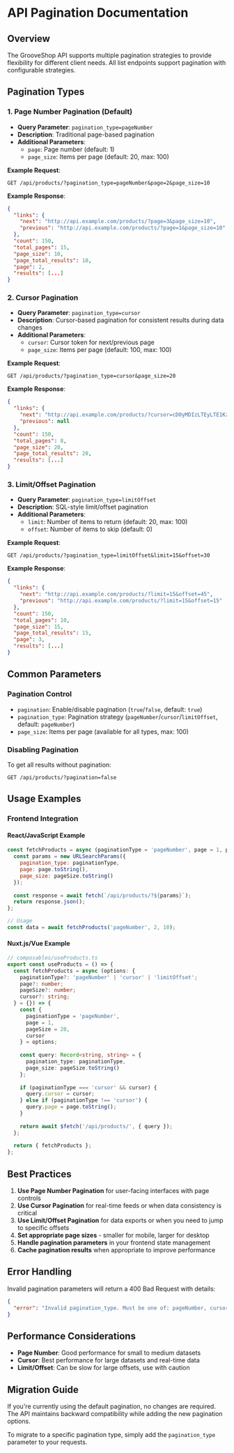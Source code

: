 # API Pagination Documentation

## Overview

The GrooveShop API supports multiple pagination strategies to provide flexibility for different client needs. All list endpoints support pagination with configurable strategies.

## Pagination Types

### 1. Page Number Pagination (Default)
- **Query Parameter**: `pagination_type=pageNumber`
- **Description**: Traditional page-based pagination
- **Additional Parameters**:
  - `page`: Page number (default: 1)
  - `page_size`: Items per page (default: 20, max: 100)

**Example Request**:
```
GET /api/products/?pagination_type=pageNumber&page=2&page_size=10
```

**Example Response**:
```json
{
  "links": {
    "next": "http://api.example.com/products/?page=3&page_size=10",
    "previous": "http://api.example.com/products/?page=1&page_size=10"
  },
  "count": 150,
  "total_pages": 15,
  "page_size": 10,
  "page_total_results": 10,
  "page": 2,
  "results": [...]
}
```

### 2. Cursor Pagination
- **Query Parameter**: `pagination_type=cursor`
- **Description**: Cursor-based pagination for consistent results during data changes
- **Additional Parameters**:
  - `cursor`: Cursor token for next/previous page
  - `page_size`: Items per page (default: 100, max: 100)

**Example Request**:
```
GET /api/products/?pagination_type=cursor&page_size=20
```

**Example Response**:
```json
{
  "links": {
    "next": "http://api.example.com/products/?cursor=cD0yMDIzLTEyLTE1KzAyJTNBMDA%3D",
    "previous": null
  },
  "count": 150,
  "total_pages": 8,
  "page_size": 20,
  "page_total_results": 20,
  "results": [...]
}
```

### 3. Limit/Offset Pagination
- **Query Parameter**: `pagination_type=limitOffset`
- **Description**: SQL-style limit/offset pagination
- **Additional Parameters**:
  - `limit`: Number of items to return (default: 20, max: 100)
  - `offset`: Number of items to skip (default: 0)

**Example Request**:
```
GET /api/products/?pagination_type=limitOffset&limit=15&offset=30
```

**Example Response**:
```json
{
  "links": {
    "next": "http://api.example.com/products/?limit=15&offset=45",
    "previous": "http://api.example.com/products/?limit=15&offset=15"
  },
  "count": 150,
  "total_pages": 10,
  "page_size": 15,
  "page_total_results": 15,
  "page": 3,
  "results": [...]
}
```

## Common Parameters

### Pagination Control
- `pagination`: Enable/disable pagination (`true`/`false`, default: `true`)
- `pagination_type`: Pagination strategy (`pageNumber`/`cursor`/`limitOffset`, default: `pageNumber`)
- `page_size`: Items per page (available for all types, max: 100)

### Disabling Pagination
To get all results without pagination:
```
GET /api/products/?pagination=false
```

## Usage Examples

### Frontend Integration

#### React/JavaScript Example
```javascript
const fetchProducts = async (paginationType = 'pageNumber', page = 1, pageSize = 20) => {
  const params = new URLSearchParams({
    pagination_type: paginationType,
    page: page.toString(),
    page_size: pageSize.toString()
  });
  
  const response = await fetch(`/api/products/?${params}`);
  return response.json();
};

// Usage
const data = await fetchProducts('pageNumber', 2, 10);
```

#### Nuxt.js/Vue Example
```typescript
// composables/useProducts.ts
export const useProducts = () => {
  const fetchProducts = async (options: {
    paginationType?: 'pageNumber' | 'cursor' | 'limitOffset';
    page?: number;
    pageSize?: number;
    cursor?: string;
  } = {}) => {
    const { 
      paginationType = 'pageNumber', 
      page = 1, 
      pageSize = 20,
      cursor 
    } = options;
    
    const query: Record<string, string> = {
      pagination_type: paginationType,
      page_size: pageSize.toString()
    };
    
    if (paginationType === 'cursor' && cursor) {
      query.cursor = cursor;
    } else if (paginationType !== 'cursor') {
      query.page = page.toString();
    }
    
    return await $fetch('/api/products/', { query });
  };
  
  return { fetchProducts };
};
```

## Best Practices

1. **Use Page Number Pagination** for user-facing interfaces with page controls
2. **Use Cursor Pagination** for real-time feeds or when data consistency is critical
3. **Use Limit/Offset Pagination** for data exports or when you need to jump to specific offsets
4. **Set appropriate page sizes** - smaller for mobile, larger for desktop
5. **Handle pagination parameters** in your frontend state management
6. **Cache pagination results** when appropriate to improve performance

## Error Handling

Invalid pagination parameters will return a 400 Bad Request with details:

```json
{
  "error": "Invalid pagination_type. Must be one of: pageNumber, cursor, limitOffset"
}
```

## Performance Considerations

- **Page Number**: Good performance for small to medium datasets
- **Cursor**: Best performance for large datasets and real-time data
- **Limit/Offset**: Can be slow for large offsets, use with caution

## Migration Guide

If you're currently using the default pagination, no changes are required. The API maintains backward compatibility while adding the new pagination options.

To migrate to a specific pagination type, simply add the `pagination_type` parameter to your requests.